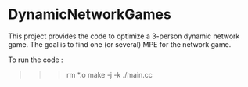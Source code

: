 ﻿# DynamicNetworkGames
This project provides the code to optimize a 3-person dynamic network game.
The goal is to find one (or several) MPE for the network game.

To run the code : 
>>> rm *.o
>>> make -j -k
>>> ./main.cc
